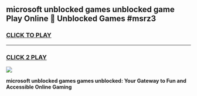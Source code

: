 
## microsoft unblocked games unblocked game Play Online 👋 Unblocked Games #msrz3
<h3>
<a href="https://premium.freeplayer.one?title=microsoft_unblocked_games&ref=21F">CLICK TO PLAY</a></h3>
<hr>

<h3>
<a href="https://premium.freeplayer.one?title=microsoft_unblocked_games&ref=21F">CLICK 2 PLAY</a>
  
</h3>

<a href="https://premium.freeplayer.one?title=microsoft_unblocked_games&ref=21F/"><img src="https://clearcache.store/games.png"></a>


**microsoft unblocked games games unblocked: Your Gateway to Fun and Accessible Online Gaming**
